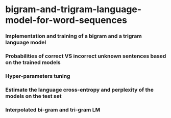 # bigram-and-trigram-language-model-for-word-sequences

### Implementation and training of a bigram and a trigram language model
### Probabilities  of correct VS incorrect unknown sentences based on the trained models
### Hyper-parameters tuning
### Estimate the language cross-entropy and perplexity of the models on the test set
### Interpolated bi-gram and tri-gram LM
